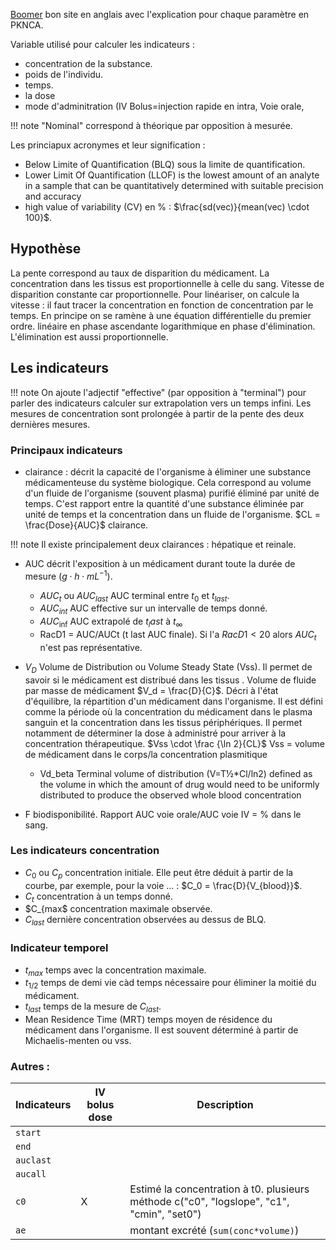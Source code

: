 [Boomer](https://www.boomer.org/c/p1/Ch05/Ch0506.html) bon site en anglais avec l'explication pour chaque paramètre en PKNCA.

Variable utilisé pour calculer les indicateurs :

* concentration de la substance.
* poids de l'individu.
* temps.
* la dose 
* mode d'adminitration (IV Bolus=injection rapide en intra, Voie orale, 

!!! note
    "Nominal" correspond à théorique par opposition à mesurée.

Les princiapux acronymes et leur signification :

* Below Limite of Quantification (BLQ) sous la limite de quantification.
* Lower Limit Of Quantification (LLOF) is the lowest amount of an analyte in a sample that can be quantitatively determined with suitable precision and accuracy
* high value of variability (CV) en % : $\frac{sd(vec)}{mean(vec) \cdot 100}$.

## Hypothèse

La pente correspond au taux de disparition du médicament.
La concentration dans les tissus est proportionnelle à celle du sang.
Vitesse de disparition constante car proportionnelle. Pour linéariser, on calcule la vitesse : il faut tracer la concentration en fonction de concentration par le temps.
En principe on se ramène à une équation différentielle du premier ordre.
linéaire en phase ascendante logarithmique en phase d'élimination.
L'élimination est aussi proportionnelle.

## Les indicateurs

!!! note 
    On ajoute l'adjectif "effective" (par opposition à "terminal") pour parler des indicateurs calculer sur extrapolation vers un temps infini.
    Les mesures de concentration sont prolongée à partir de la pente des deux dernières mesures.

### Principaux indicateurs

* clairance : décrit la capacité de l'organisme à éliminer une substance médicamenteuse du système biologique.
Cela correspond au volume d'un fluide de l'organisme (souvent plasma) purifié éliminé par unité de temps. C'est
rapport entre la quantité d'une substance éliminée par unité de temps et la concentration dans un fluide de l'organisme. $CL = \frac{Dose}{AUC}$ clairance.

!!! note 
    Il existe principalement deux clairances : hépatique et reinale.
    
* AUC décrit l'exposition à un médicament durant toute la durée de mesure ($g \cdot h \cdot mL^{-1}$).

    * $AUC_t$ ou $AUC_{last}$ AUC terminal entre $t_{0}$ et $t_{last}$.
    * $AUC_{int}$ AUC effective sur un intervalle de temps donné.
    * $AUC_{\inf}$ AUC extrapolé de $t_last$ à $t_{\infty}$
    * RacD1 = AUC/AUCt (t last AUC finale). Si l'a $RacD1 \lt 20%$ alors $AUC_t$ n'est pas représentative.

* $V_D$ Volume de Distribution ou Volume Steady State (Vss). Il permet de savoir si le médicament est distribué dans les tissus . Volume de fluide par masse de médicament $V_d = \frac{D}{C}$. Décri à l'état d'équilibre, la répartition d'un médicament dans l'organisme. Il est défini comme la période où la concentration du médicament dans le plasma sanguin et la concentration dans les tissus périphériques. Il permet notamment de déterminer la dose à administré pour arriver à la concentration thérapeutique. $Vss \cdot \frac {\ln 2}{CL}$ Vss = volume de médicament dans le corps/la concentration plasmitique
 
    * Vd_beta Terminal volume of distribution (V=T½*Cl/ln2) defined as the volume in which the amount of drug would need to be uniformly distributed to produce the observed whole blood concentration

* F biodisponibilité. Rapport AUC voie orale/AUC voie IV = % dans le sang.



### Les indicateurs concentration

* $C_0$ ou $C_p$ concentration initiale. Elle peut être déduit à partir de la courbe, par exemple, pour la voie ... : $C_0 = \frac{D}{V_{blood}}$.
* $C_t$ concentration à un temps donné.
* $C_{max$ concentration maximale observée.
* $C_{last}$ dernière concentration observées au dessus de BLQ.
  
### Indicateur temporel

* $t_{max}$ temps avec la concentration maximale.
* $t_{1/2}$ temps de demi vie càd temps nécessaire pour éliminer la moitié du médicament.
* $t_{last}$ temps de la mesure de $C_{last}$.
* Mean Residence Time (MRT) temps moyen de résidence du médicament dans l'organisme. Il est souvent déterminé à partir de Michaelis-menten ou vss.

### Autres :


Indicateurs         | IV bolus dose | Description
--------------------|---------------|-----
`start`             |               |
`end`               |               |
`auclast`           |               |
`aucall`            |               |
`c0`                | X             | Estimé la concentration à t0. plusieurs méthode c("c0", "logslope", "c1", "cmin", "set0")
`ae`                |               | montant excrété (`sum(conc*volume)`)

